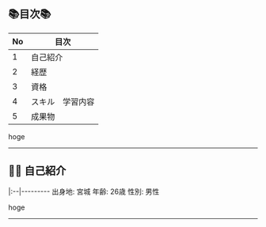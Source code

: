 ## 📚目次📚

|No|     目次     |
|:--|-------------|
|1|自己紹介|        
|2|経歴
|3|資格|     
|4|スキル　学習内容|
|5|成果物|

hoge
___

## :frowning_man: 自己紹介
|:--|---------
出身地: 宮城
年齢: 26歳
性別: 男性

hoge
___
